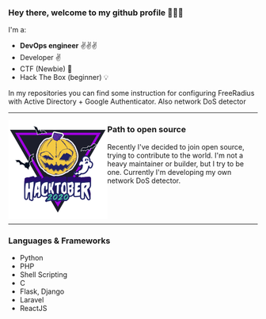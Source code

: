 ### Hey there, welcome to my github profile :pray::pray::pray:
I'm a:
- **DevOps engineer** :v::v::v:
- Developer :v:
- CTF (Newbie) :mega:
- Hack The Box (beginner) :bulb:

In my repositories you can find some instruction for configuring FreeRadius with Active Directory + Google Authenticator. Also network DoS detector

---
<p>
<img align='left' width="200" src="icons/hacktoberfest.png">
</p>


### Path to open source

Recently I've decided to join open source, trying to contribute to the world. I'm not a heavy maintainer or builder, but I try to be one. Currently I'm developing my own network DoS detector.

</br>
</br>
</br>

---

### Languages & Frameworks
- Python
- PHP
- Shell Scripting
- C
- Flask, Django
- Laravel
- ReactJS
